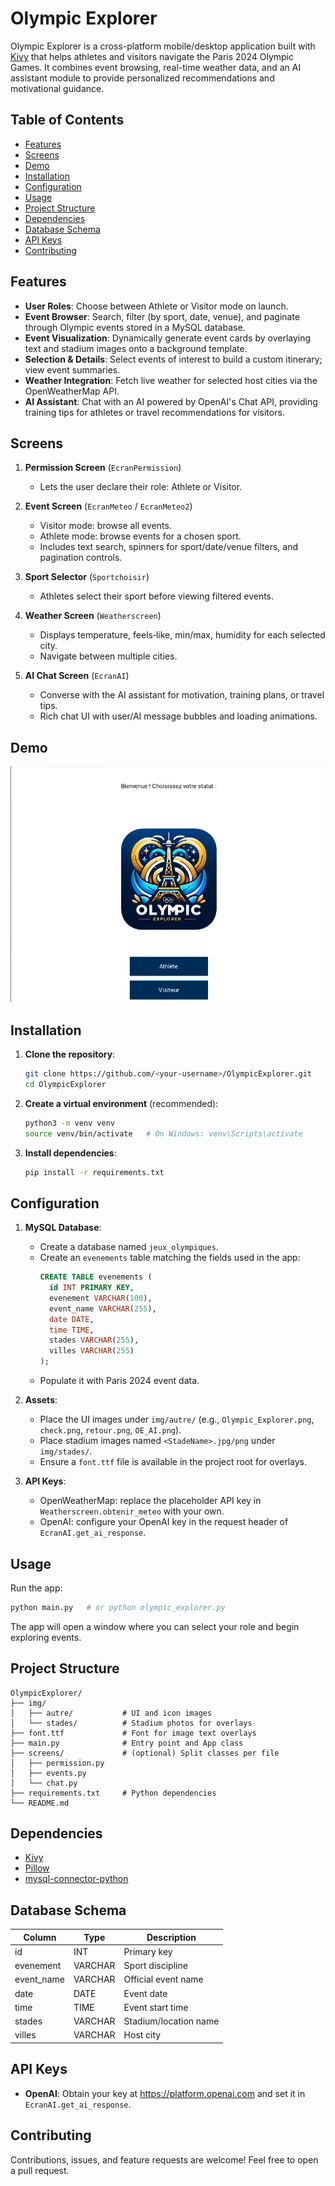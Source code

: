 # Olympic Explorer

Olympic Explorer is a cross-platform mobile/desktop application built with [Kivy](https://kivy.org/) that helps athletes and visitors navigate the Paris 2024 Olympic Games. It combines event browsing, real-time weather data, and an AI assistant module to provide personalized recommendations and motivational guidance.

## Table of Contents

- [Features](#features)
- [Screens](#screens)
- [Demo](#demo)
- [Installation](#installation)
- [Configuration](#configuration)
- [Usage](#usage)
- [Project Structure](#project-structure)
- [Dependencies](#dependencies)
- [Database Schema](#database-schema)
- [API Keys](#api-keys)
- [Contributing](#contributing)

## Features

- **User Roles**: Choose between Athlete or Visitor mode on launch.
- **Event Browser**: Search, filter (by sport, date, venue), and paginate through Olympic events stored in a MySQL database.
- **Event Visualization**: Dynamically generate event cards by overlaying text and stadium images onto a background template.
- **Selection & Details**: Select events of interest to build a custom itinerary; view event summaries.
- **Weather Integration**: Fetch live weather for selected host cities via the OpenWeatherMap API.
- **AI Assistant**: Chat with an AI powered by OpenAI's Chat API, providing training tips for athletes or travel recommendations for visitors.

## Screens

1. **Permission Screen** (`EcranPermission`)
   - Lets the user declare their role: Athlete or Visitor.

2. **Event Screen** (`EcranMeteo` / `EcranMeteo2`)
   - Visitor mode: browse all events.
   - Athlete mode: browse events for a chosen sport.
   - Includes text search, spinners for sport/date/venue filters, and pagination controls.

3. **Sport Selector** (`Sportchoisir`)
   - Athletes select their sport before viewing filtered events.

4. **Weather Screen** (`Weatherscreen`)
   - Displays temperature, feels‑like, min/max, humidity for each selected city.
   - Navigate between multiple cities.

5. **AI Chat Screen** (`EcranAI`)
   - Converse with the AI assistant for motivation, training plans, or travel tips.
   - Rich chat UI with user/AI message bubbles and loading animations.

## Demo

![alt text](img/image.png)

## Installation

1. **Clone the repository**:
   ```bash
   git clone https://github.com/<your-username>/OlympicExplorer.git
   cd OlympicExplorer
   ```

2. **Create a virtual environment** (recommended):
   ```bash
   python3 -m venv venv
   source venv/bin/activate   # On Windows: venv\Scripts\activate
   ```

3. **Install dependencies**:
   ```bash
   pip install -r requirements.txt
   ```

## Configuration

1. **MySQL Database**:
   - Create a database named `jeux_olympiques`.
   - Create an `evenements` table matching the fields used in the app:
     ```sql
     CREATE TABLE evenements (
       id INT PRIMARY KEY,
       evenement VARCHAR(100),
       event_name VARCHAR(255),
       date DATE,
       time TIME,
       stades VARCHAR(255),
       villes VARCHAR(255)
     );
     ```
   - Populate it with Paris 2024 event data.

2. **Assets**:
   - Place the UI images under `img/autre/` (e.g., `Olympic_Explorer.png`, `check.png`, `retour.png`, `OE_AI.png`).
   - Place stadium images named `<StadeName>.jpg/png` under `img/stades/`.
   - Ensure a `font.ttf` file is available in the project root for overlays.

3. **API Keys**:
   - OpenWeatherMap: replace the placeholder API key in `Weatherscreen.obtenir_meteo` with your own.
   - OpenAI: configure your OpenAI key in the request header of `EcranAI.get_ai_response`.

## Usage

Run the app:
```bash
python main.py   # or python olympic_explorer.py
```

The app will open a window where you can select your role and begin exploring events.

## Project Structure

```
OlympicExplorer/
├── img/
│   ├── autre/           # UI and icon images
│   └── stades/          # Stadium photos for overlays
├── font.ttf             # Font for image text overlays
├── main.py              # Entry point and App class
├── screens/             # (optional) Split classes per file
│   ├── permission.py
│   ├── events.py
│   └── chat.py
├── requirements.txt     # Python dependencies
└── README.md
```

## Dependencies

- [Kivy](https://kivy.org/)
- [Pillow](https://python-pillow.org/)
- [mysql-connector-python](https://pypi.org/project/mysql-connector-python/)

## Database Schema

| Column    | Type    | Description                  |
|-----------|---------|------------------------------|
| id        | INT     | Primary key                  |
| evenement | VARCHAR | Sport discipline             |
| event_name| VARCHAR | Official event name          |
| date      | DATE    | Event date                   |
| time      | TIME    | Event start time             |
| stades    | VARCHAR | Stadium/location name        |
| villes    | VARCHAR | Host city                    |

## API Keys
- **OpenAI**: Obtain your key at https://platform.openai.com and set it in `EcranAI.get_ai_response`.

## Contributing

Contributions, issues, and feature requests are welcome! Feel free to open a pull request.

